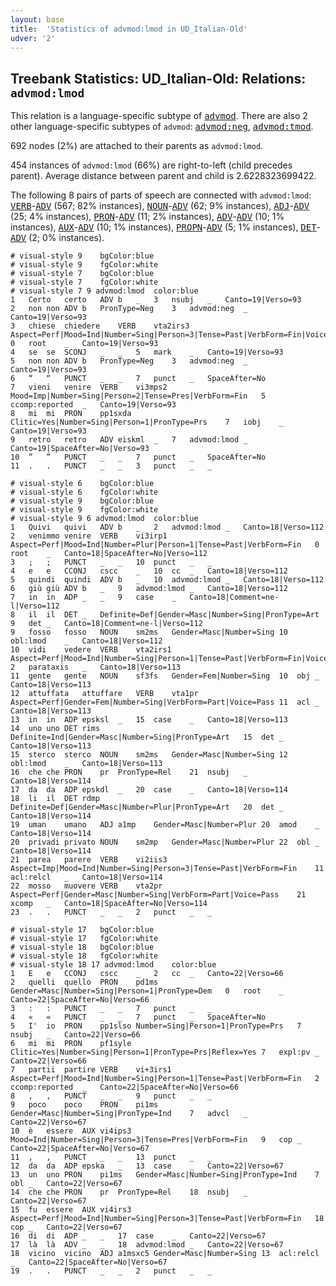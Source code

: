 ```yaml
---
layout: base
title:  'Statistics of advmod:lmod in UD_Italian-Old'
udver: '2'
---
```


## Treebank Statistics: UD_Italian-Old: Relations: `advmod:lmod`

This relation is a language-specific subtype of <tt><a href="it_old-dep-advmod.html">advmod</a></tt>.
There are also 2 other language-specific subtypes of `advmod`: <tt><a href="it_old-dep-advmod-neg.html">advmod:neg</a></tt>, <tt><a href="it_old-dep-advmod-tmod.html">advmod:tmod</a></tt>.

692 nodes (2%) are attached to their parents as `advmod:lmod`.

454 instances of `advmod:lmod` (66%) are right-to-left (child precedes parent).
Average distance between parent and child is 2.6228323699422.

The following 8 pairs of parts of speech are connected with `advmod:lmod`: <tt><a href="it_old-pos-VERB.html">VERB</a></tt>-<tt><a href="it_old-pos-ADV.html">ADV</a></tt> (567; 82% instances), <tt><a href="it_old-pos-NOUN.html">NOUN</a></tt>-<tt><a href="it_old-pos-ADV.html">ADV</a></tt> (62; 9% instances), <tt><a href="it_old-pos-ADJ.html">ADJ</a></tt>-<tt><a href="it_old-pos-ADV.html">ADV</a></tt> (25; 4% instances), <tt><a href="it_old-pos-PRON.html">PRON</a></tt>-<tt><a href="it_old-pos-ADV.html">ADV</a></tt> (11; 2% instances), <tt><a href="it_old-pos-ADV.html">ADV</a></tt>-<tt><a href="it_old-pos-ADV.html">ADV</a></tt> (10; 1% instances), <tt><a href="it_old-pos-AUX.html">AUX</a></tt>-<tt><a href="it_old-pos-ADV.html">ADV</a></tt> (10; 1% instances), <tt><a href="it_old-pos-PROPN.html">PROPN</a></tt>-<tt><a href="it_old-pos-ADV.html">ADV</a></tt> (5; 1% instances), <tt><a href="it_old-pos-DET.html">DET</a></tt>-<tt><a href="it_old-pos-ADV.html">ADV</a></tt> (2; 0% instances).


~~~ conllu
# visual-style 9	bgColor:blue
# visual-style 9	fgColor:white
# visual-style 7	bgColor:blue
# visual-style 7	fgColor:white
# visual-style 7 9 advmod:lmod	color:blue
1	Certo	certo	ADV	b	_	3	nsubj	_	Canto=19|Verso=93
2	non	non	ADV	b	PronType=Neg	3	advmod:neg	_	Canto=19|Verso=93
3	chiese	chiedere	VERB	vta2irs3	Aspect=Perf|Mood=Ind|Number=Sing|Person=3|Tense=Past|VerbForm=Fin|Voice=Act	0	root	_	Canto=19|Verso=93
4	se	se	SCONJ	_	_	5	mark	_	Canto=19|Verso=93
5	non	non	ADV	b	PronType=Neg	3	advmod:neg	_	Canto=19|Verso=93
6	“	“	PUNCT	_	_	7	punct	_	SpaceAfter=No
7	vieni	venire	VERB	vi3mps2	Mood=Imp|Number=Sing|Person=2|Tense=Pres|VerbForm=Fin	5	ccomp:reported	_	Canto=19|Verso=93
8	mi	mi	PRON	pp1sxda	Clitic=Yes|Number=Sing|Person=1|PronType=Prs	7	iobj	_	Canto=19|Verso=93
9	retro	retro	ADV	eiskml	_	7	advmod:lmod	_	Canto=19|SpaceAfter=No|Verso=93
10	”	”	PUNCT	_	_	7	punct	_	SpaceAfter=No
11	.	.	PUNCT	_	_	3	punct	_	_

~~~


~~~ conllu
# visual-style 6	bgColor:blue
# visual-style 6	fgColor:white
# visual-style 9	bgColor:blue
# visual-style 9	fgColor:white
# visual-style 9 6 advmod:lmod	color:blue
1	Quivi	quivi	ADV	b	_	2	advmod:lmod	_	Canto=18|Verso=112
2	venimmo	venire	VERB	vi3irp1	Aspect=Perf|Mood=Ind|Number=Plur|Person=1|Tense=Past|VerbForm=Fin	0	root	_	Canto=18|SpaceAfter=No|Verso=112
3	;	;	PUNCT	_	_	10	punct	_	_
4	e	e	CCONJ	cscc	_	10	cc	_	Canto=18|Verso=112
5	quindi	quindi	ADV	b	_	10	advmod:lmod	_	Canto=18|Verso=112
6	giù	giù	ADV	b	_	9	advmod:lmod	_	Canto=18|Verso=112
7	in	in	ADP	_	_	9	case	_	Canto=18|Comment=ne-l|Verso=112
8	il	il	DET	_	Definite=Def|Gender=Masc|Number=Sing|PronType=Art	9	det	_	Canto=18|Comment=ne-l|Verso=112
9	fosso	fosso	NOUN	sm2ms	Gender=Masc|Number=Sing	10	obl:lmod	_	Canto=18|Verso=112
10	vidi	vedere	VERB	vta2irs1	Aspect=Perf|Mood=Ind|Number=Sing|Person=1|Tense=Past|VerbForm=Fin|Voice=Act	2	parataxis	_	Canto=18|Verso=113
11	gente	gente	NOUN	sf3fs	Gender=Fem|Number=Sing	10	obj	_	Canto=18|Verso=113
12	attuffata	attuffare	VERB	vta1pr	Aspect=Perf|Gender=Fem|Number=Sing|VerbForm=Part|Voice=Pass	11	acl	_	Canto=18|Verso=113
13	in	in	ADP	epsksl	_	15	case	_	Canto=18|Verso=113
14	uno	uno	DET	rims	Definite=Ind|Gender=Masc|Number=Sing|PronType=Art	15	det	_	Canto=18|Verso=113
15	sterco	sterco	NOUN	sm2ms	Gender=Masc|Number=Sing	12	obl:lmod	_	Canto=18|Verso=113
16	che	che	PRON	pr	PronType=Rel	21	nsubj	_	Canto=18|Verso=114
17	da	da	ADP	epskdl	_	20	case	_	Canto=18|Verso=114
18	li	il	DET	rdmp	Definite=Def|Gender=Masc|Number=Plur|PronType=Art	20	det	_	Canto=18|Verso=114
19	uman	umano	ADJ	a1mp	Gender=Masc|Number=Plur	20	amod	_	Canto=18|Verso=114
20	privadi	privato	NOUN	sm2mp	Gender=Masc|Number=Plur	22	obl	_	Canto=18|Verso=114
21	parea	parere	VERB	vi2iis3	Aspect=Imp|Mood=Ind|Number=Sing|Person=3|Tense=Past|VerbForm=Fin	11	acl:relcl	_	Canto=18|Verso=114
22	mosso	muovere	VERB	vta2pr	Aspect=Perf|Gender=Masc|Number=Sing|VerbForm=Part|Voice=Pass	21	xcomp	_	Canto=18|SpaceAfter=No|Verso=114
23	.	.	PUNCT	_	_	2	punct	_	_

~~~


~~~ conllu
# visual-style 17	bgColor:blue
# visual-style 17	fgColor:white
# visual-style 18	bgColor:blue
# visual-style 18	fgColor:white
# visual-style 18 17 advmod:lmod	color:blue
1	E	e	CCONJ	cscc	_	2	cc	_	Canto=22|Verso=66
2	quelli	quello	PRON	pd1ms	Gender=Masc|Number=Sing|Person=1|PronType=Dem	0	root	_	Canto=22|SpaceAfter=No|Verso=66
3	:	:	PUNCT	_	_	7	punct	_	_
4	«	«	PUNCT	_	_	7	punct	_	SpaceAfter=No
5	I'	io	PRON	pp1slso	Number=Sing|Person=1|PronType=Prs	7	nsubj	_	Canto=22|Verso=66
6	mi	mi	PRON	pf1syle	Clitic=Yes|Number=Sing|Person=1|PronType=Prs|Reflex=Yes	7	expl:pv	_	Canto=22|Verso=66
7	partii	partire	VERB	vi+3irs1	Aspect=Perf|Mood=Ind|Number=Sing|Person=1|Tense=Past|VerbForm=Fin	2	ccomp:reported	_	Canto=22|SpaceAfter=No|Verso=66
8	,	,	PUNCT	_	_	9	punct	_	_
9	poco	poco	PRON	pi1ms	Gender=Masc|Number=Sing|PronType=Ind	7	advcl	_	Canto=22|Verso=67
10	è	essere	AUX	vi4ips3	Mood=Ind|Number=Sing|Person=3|Tense=Pres|VerbForm=Fin	9	cop	_	Canto=22|SpaceAfter=No|Verso=67
11	,	,	PUNCT	_	_	13	punct	_	_
12	da	da	ADP	epska	_	13	case	_	Canto=22|Verso=67
13	un	uno	PRON	pi1ms	Gender=Masc|Number=Sing|PronType=Ind	7	obl	_	Canto=22|Verso=67
14	che	che	PRON	pr	PronType=Rel	18	nsubj	_	Canto=22|Verso=67
15	fu	essere	AUX	vi4irs3	Aspect=Perf|Mood=Ind|Number=Sing|Person=3|Tense=Past|VerbForm=Fin	18	cop	_	Canto=22|Verso=67
16	di	di	ADP	_	_	17	case	_	Canto=22|Verso=67
17	là	là	ADV	_	_	18	advmod:lmod	_	Canto=22|Verso=67
18	vicino	vicino	ADJ	a1msxc5	Gender=Masc|Number=Sing	13	acl:relcl	_	Canto=22|SpaceAfter=No|Verso=67
19	.	.	PUNCT	_	_	2	punct	_	_

~~~


